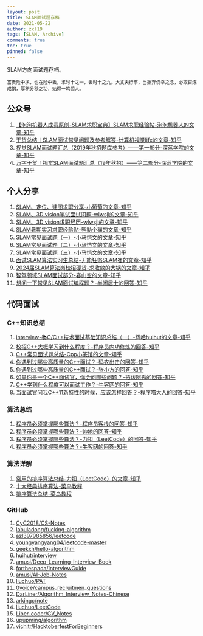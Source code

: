 ```yaml
---
layout: post
title: SLAM面试题存档
date: 2021-05-22
author: zxl19
tags: [SLAM, Archive]
comments: true
toc: true
pinned: false
---
```


SLAM方向面试题存档。

<!-- more -->

```text
富贵险中求，也在险中丢，求时十之一，丢时十之九。大丈夫行事，当摒弃侥幸之念，必取百炼成钢，厚积分秒之功，始得一鸣惊人。
```

## 公众号

1. [【泡泡机器人成员原创-SLAM求职宝典】SLAM求职经验帖-泡泡机器人的文章-知乎](https://zhuanlan.zhihu.com/p/28565563)
2. [干货总结丨SLAM面试常见问题及参考解答-计算机视觉life的文章-知乎](https://zhuanlan.zhihu.com/p/66540565)
3. [视觉SLAM面试题汇总（2019年秋招题库参考）——第一部分-深蓝学院的文章-知乎](https://zhuanlan.zhihu.com/p/205008396)
4. [万字干货！视觉SLAM面试题汇总（19年秋招）——第二部分-深蓝学院的文章-知乎](https://zhuanlan.zhihu.com/p/212264860)

## 个人分享

1. [SLAM、定位、建图求职分享-小葡萄的文章-知乎](https://zhuanlan.zhihu.com/p/68858564)
2. [SLAM、3D vision笔试面试问题-wlwsjl的文章-知乎](https://zhuanlan.zhihu.com/p/63755692)
3. [SLAM、3D vision求职经历-wlwsjl的文章-知乎](https://zhuanlan.zhihu.com/p/56617825)
4. [SLAM暑期实习求职经验贴-熊勒个猫的文章-知乎](https://zhuanlan.zhihu.com/p/67818202)
5. [SLAM常见面试题（一）-小马恺文的文章-知乎](https://zhuanlan.zhihu.com/p/46694678)
6. [SLAM常见面试题（二）-小马恺文的文章-知乎](https://zhuanlan.zhihu.com/p/46696986)
7. [SLAM常见面试题（三）-小马恺文的文章-知乎](https://zhuanlan.zhihu.com/p/46697912)
8. [面试SLAM算法实习生总结-无能狂怒SLAM崔的文章-知乎](https://zhuanlan.zhihu.com/p/76280626)
9. [2024届SLAM算法岗校招硬货-求收敛的大锅的文章-知乎](https://zhuanlan.zhihu.com/p/706156673)
10. [智驾领域SLAM面试部分-春山空的文章-知乎](https://zhuanlan.zhihu.com/p/705705882)
11. [想问一下常见SLAM面试编程题？-半闲居士的回答-知乎](https://www.zhihu.com/question/532565032/answer/2483264411)

## 代码面试

### C++知识总结

1. [interview-📚C/C++技术面试基础知识总结（一）-辉哈huihut的文章-知乎](https://zhuanlan.zhihu.com/p/114311142)
2. [校招C++大概学习到什么程度？-程序员内功修炼的回答-知乎](https://www.zhihu.com/question/290102232/answer/2094675219)
3. [C++常见面试题总结-Cpp小茶馆的文章-知乎](https://zhuanlan.zhihu.com/p/354382975)
4. [你遇到过哪些高质量的C++面试？-码农出击的回答-知乎](https://www.zhihu.com/question/60911582/answer/2590210440)
5. [你遇到过哪些高质量的C++面试？-张小方的回答-知乎](https://www.zhihu.com/question/60911582/answer/1783988850)
6. [如果你是一个C++面试官，你会问哪些问题？-拓跋阿秀的回答-知乎](https://www.zhihu.com/question/451327108/answer/1868156551)
7. [C++学到什么程度可以面试工作？-牛客网的回答-知乎](https://www.zhihu.com/question/400543720/answer/1845364139)
8. [当面试官问我C++11新特性的时候，应该怎样回答？-程序喵大人的回答-知乎](https://www.zhihu.com/question/65209863/answer/1957019832)

### 算法总结

1. [程序员必须掌握哪些算法？-程序员客栈的回答-知乎](https://www.zhihu.com/question/23148377/answer/714596562)
2. [程序员必须掌握哪些算法？-帅地的回答-知乎](https://www.zhihu.com/question/23148377/answer/863990767)
3. [程序员必须掌握哪些算法？-力扣（LeetCode）的回答-知乎](https://www.zhihu.com/question/23148377/answer/602761180)
4. [程序员必须掌握哪些算法？-牛客网的回答-知乎](https://www.zhihu.com/question/23148377/answer/1012283025)

### 算法详解

1. [常用的排序算法总结-力扣（LeetCode）的文章-知乎](https://zhuanlan.zhihu.com/p/40695917)
2. [十大经典排序算法-菜鸟教程](https://www.runoob.com/w3cnote/ten-sorting-algorithm.html)
3. [排序算法总结-菜鸟教程](https://www.runoob.com/w3cnote/sort-algorithm-summary.html)

### GitHub

1. [CyC2018/CS-Notes](https://github.com/CyC2018/CS-Notes)
2. [labuladong/fucking-algorithm](https://github.com/labuladong/fucking-algorithm)
3. [azl397985856/leetcode](https://github.com/azl397985856/leetcode)
4. [youngyangyang04/leetcode-master](https://github.com/youngyangyang04/leetcode-master)
5. [geekxh/hello-algorithm](https://github.com/geekxh/hello-algorithm)
6. [huihut/interview](https://github.com/huihut/interview)
7. [amusi/Deep-Learning-Interview-Book](https://github.com/amusi/Deep-Learning-Interview-Book)
8. [forthespada/InterviewGuide](https://github.com/forthespada/InterviewGuide)
9. [amusi/AI-Job-Notes](https://github.com/amusi/AI-Job-Notes)
10. [liuchuo/PAT](https://github.com/liuchuo/PAT)
11. [0voice/campus_recruitmen_questions](https://github.com/0voice/campus_recruitmen_questions)
12. [DarLiner/Algorithm_Interview_Notes-Chinese](https://github.com/DarLiner/Algorithm_Interview_Notes-Chinese)
13. [arkingc/note](https://github.com/arkingc/note)
14. [liuchuo/LeetCode](https://github.com/liuchuo/LeetCode)
15. [Liber-coder/CV_Notes](https://github.com/Liber-coder/CV_Notes)
16. [upupming/algorithm](https://github.com/upupming/algorithm)
17. [vichitr/HacktoberfestForBeginners](https://github.com/vichitr/HacktoberfestForBeginners)
